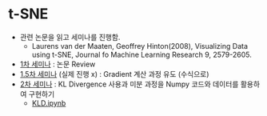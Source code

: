 # t-SNE
- 관련 논문을 읽고 세미나를 진행함.
  - Laurens van der Maaten, Geoffrey Hinton(2008), Visualizing Data using t-SNE, Journal fo Machine Learning Research 9, 2579-2605.
- [1차 세미나](https://docs.google.com/presentation/d/1uYayc-tjExqEWDH3RuDfwvJ40Tdk_IwfzDknZICEhO4/edit?usp=sharing) : 논문 Review
- [1.5차 세미나](https://docs.google.com/presentation/d/1jdKz68pnB-lYpty9W_riryhoVLALWNScW-9nBQMp_7w/edit?usp=sharing) (실제 진행 x) : Gradient 계산 과정 유도 (수식으로)
- [2차 세미나]() : KL Divergence 사용과 미분 과정을 Numpy 코드와 데이터를 활용하여 구현하기
  - [KLD.ipynb](./KLD.ipynb)